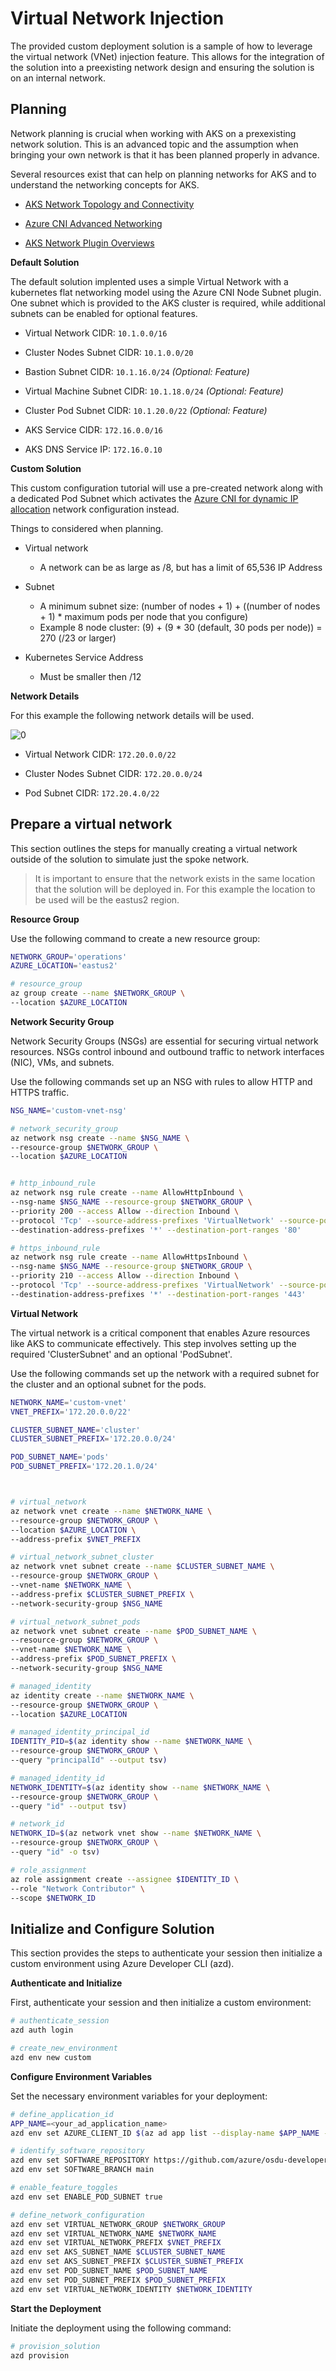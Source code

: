 # Virtual Network Injection

The provided custom deployment solution is a sample of how to leverage the virtual network (VNet) injection feature. This allows for the integration of the solution into a preexisting network design and ensuring the solution is on an internal network.


## Planning

Network planning is crucial when working with AKS on a prexexisting network solution.  This is an advanced topic and the assumption when bringing your own network is that it has been planned properly in advance.

Several resources exist that can help on planning networks for AKS and to understand the networking concepts for AKS.

- [AKS Network Topology and Connectivity](https://learn.microsoft.com/en-us/azure/cloud-adoption-framework/scenarios/app-platform/aks/network-topology-and-connectivity)

- [Azure CNI Advanced Networking](https://learn.microsoft.com/en-us/azure/aks/concepts-network#azure-cni-advanced-networking)

- [AKS Network Plugin Overviews](https://techcommunity.microsoft.com/t5/apps-on-azure-blog/how-to-choose-the-right-network-plugin-for-your-aks-cluster-a/ba-p/3969292)

__Default Solution__

The default solution implented uses a simple Virtual Network with a kubernetes flat networking model using the Azure CNI Node Subnet plugin. One subnet which is provided to the AKS cluster is required, while additional subnets can be enabled for optional features.

- Virtual Network CIDR: `10.1.0.0/16`

- Cluster Nodes Subnet CIDR: `10.1.0.0/20`

- Bastion Subnet CIDR: `10.1.16.0/24`           _(Optional: Feature)_

- Virtual Machine Subnet CIDR: `10.1.18.0/24`   _(Optional: Feature)_

- Cluster Pod Subnet CIDR: `10.1.20.0/22`       _(Optional: Feature)_

- AKS Service CIDR: `172.16.0.0/16`

- AKS DNS Service IP: `172.16.0.10`

__Custom Solution__

This custom configuration tutorial will use a pre-created network along with a dedicated Pod Subnet which activates the [Azure CNI for dynamic IP allocation](https://learn.microsoft.com/en-us/azure/aks/configure-azure-cni-dynamic-ip-allocation) network configuration instead.

Things to considered when planning.

- Virtual network
  - A network can be as large as /8, but has a limit of 65,536 IP Address

- Subnet
  - A minimum subnet size: (number of nodes + 1) + ((number of nodes + 1) * maximum pods per node that you configure)
  - Example 8 node cluster: (9) + (9 * 30 (default, 30 pods per node)) = 270 (/23 or larger)

- Kubernetes Service Address 
  - Must be smaller then /12



__Network Details__

For this example the following network details will be used.

![[0]][0]

- Virtual Network CIDR: `172.20.0.0/22`

- Cluster Nodes Subnet CIDR: `172.20.0.0/24`

- Pod Subnet CIDR: `172.20.4.0/22`



## Prepare a virtual network

This section outlines the steps for manually creating a virtual network outside of the solution to simulate just the spoke network.

> It is important to ensure that the network exists in the same location that the solution will be deployed in.  For this example the location to be used will be the eastus2 region.

__Resource Group__

Use the following command to create a new resource group:

```bash
NETWORK_GROUP='operations'
AZURE_LOCATION='eastus2'

# resource_group
az group create --name $NETWORK_GROUP \
--location $AZURE_LOCATION
```

__Network Security Group__

Network Security Groups (NSGs) are essential for securing virtual network resources. NSGs control inbound and outbound traffic to network interfaces (NIC), VMs, and subnets. 

Use the following commands set up an NSG with rules to allow HTTP and HTTPS traffic.


```bash
NSG_NAME='custom-vnet-nsg'

# network_security_group
az network nsg create --name $NSG_NAME \
--resource-group $NETWORK_GROUP \
--location $AZURE_LOCATION


# http_inbound_rule
az network nsg rule create --name AllowHttpInbound \
--nsg-name $NSG_NAME --resource-group $NETWORK_GROUP \
--priority 200 --access Allow --direction Inbound \
--protocol 'Tcp' --source-address-prefixes 'VirtualNetwork' --source-port-ranges '*' \
--destination-address-prefixes '*' --destination-port-ranges '80'

# https_inbound_rule
az network nsg rule create --name AllowHttpsInbound \
--nsg-name $NSG_NAME --resource-group $NETWORK_GROUP \
--priority 210 --access Allow --direction Inbound \
--protocol 'Tcp' --source-address-prefixes 'VirtualNetwork' --source-port-ranges '*' \
--destination-address-prefixes '*' --destination-port-ranges '443'
```


__Virtual Network__

The virtual network is a critical component that enables Azure resources like AKS to communicate effectively. This step involves setting up the required 'ClusterSubnet' and an optional 'PodSubnet'.

Use the following commands set up the network with a required subnet for the cluster and an optional subnet for the pods.

```bash
NETWORK_NAME='custom-vnet'
VNET_PREFIX='172.20.0.0/22'

CLUSTER_SUBNET_NAME='cluster'
CLUSTER_SUBNET_PREFIX='172.20.0.0/24'

POD_SUBNET_NAME='pods'
POD_SUBNET_PREFIX='172.20.1.0/24'



# virtual_network
az network vnet create --name $NETWORK_NAME \
--resource-group $NETWORK_GROUP \
--location $AZURE_LOCATION \
--address-prefix $VNET_PREFIX

# virtual_network_subnet_cluster
az network vnet subnet create --name $CLUSTER_SUBNET_NAME \
--resource-group $NETWORK_GROUP \
--vnet-name $NETWORK_NAME \
--address-prefix $CLUSTER_SUBNET_PREFIX \
--network-security-group $NSG_NAME

# virtual_network_subnet_pods
az network vnet subnet create --name $POD_SUBNET_NAME \
--resource-group $NETWORK_GROUP \
--vnet-name $NETWORK_NAME \
--address-prefix $POD_SUBNET_PREFIX \
--network-security-group $NSG_NAME

# managed_identity
az identity create --name $NETWORK_NAME \
--resource-group $NETWORK_GROUP \
--location $AZURE_LOCATION

# managed_identity_principal_id
IDENTITY_PID=$(az identity show --name $NETWORK_NAME \
--resource-group $NETWORK_GROUP \
--query "principalId" --output tsv)

# managed_identity_id
NETWORK_IDENTITY=$(az identity show --name $NETWORK_NAME \
--resource-group $NETWORK_GROUP \
--query "id" --output tsv)

# network_id
NETWORK_ID=$(az network vnet show --name $NETWORK_NAME \
--resource-group $NETWORK_GROUP \
--query "id" -o tsv)

# role_assignment
az role assignment create --assignee $IDENTITY_ID \
--role "Network Contributor" \
--scope $NETWORK_ID
```


## Initialize and Configure Solution

This section provides the steps to authenticate your session then initialize a custom environment using Azure Developer CLI (azd).


__Authenticate and Initialize__

First, authenticate your session and then initialize a custom environment:

```bash
# authenticate_session
azd auth login

# create_new_environment
azd env new custom
```

__Configure Environment Variables__

Set the necessary environment variables for your deployment:

```bash
# define_application_id
APP_NAME=<your_ad_application_name>
azd env set AZURE_CLIENT_ID $(az ad app list --display-name $APP_NAME --query "[].appId" -otsv)

# identify_software_repository
azd env set SOFTWARE_REPOSITORY https://github.com/azure/osdu-developer
azd env set SOFTWARE_BRANCH main

# enable_feature_toggles
azd env set ENABLE_POD_SUBNET true

# define_network_configuration
azd env set VIRTUAL_NETWORK_GROUP $NETWORK_GROUP
azd env set VIRTUAL_NETWORK_NAME $NETWORK_NAME
azd env set VIRTUAL_NETWORK_PREFIX $VNET_PREFIX
azd env set AKS_SUBNET_NAME $CLUSTER_SUBNET_NAME
azd env set AKS_SUBNET_PREFIX $CLUSTER_SUBNET_PREFIX
azd env set POD_SUBNET_NAME $POD_SUBNET_NAME
azd env set POD_SUBNET_PREFIX $POD_SUBNET_PREFIX
azd env set VIRTUAL_NETWORK_IDENTITY $NETWORK_IDENTITY
```

__Start the Deployment__

Initiate the deployment using the following command:

```bash
# provision_solution
azd provision
```

[0]: images/network.png "Network Diagram"